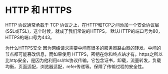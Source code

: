 # HTTP 和 HTTPS

HTTP 协议通常承载于 TCP 协议之上，在HTTP和TCP之间添加一个安全协议层(SSL或TSL)，这个时候，就成了我们常说的HTTPS。 默认HTTP的端口号为80，HTTPS的端口号为443。

为什么HTTPS安全
因为网络请求需要中间有很多的服务器路由器的转发。中间的节点都可能篡改信息，而如果使用 HTTPS，密钥在你和终点站才有。https之所以比http安全，是因为他利用ssl/tls协议传输。它包含证书，卸载，流量转发，负载均衡，页面适配，浏览器适配，refer传递等。保障了传输过程的安全性。